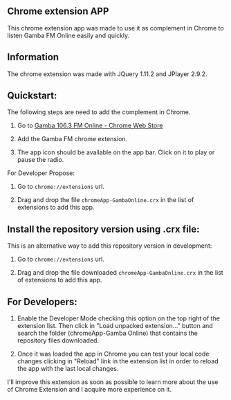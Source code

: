 ## Chrome extension APP

This chrome extension app was made to use it as complement in Chrome to listen Gamba FM Online easily and quickly.

## Information

The chrome extension was made with JQuery 1.11.2 and JPlayer 2.9.2.

## Quickstart:

The following steps are need to add the complement in Chrome.

1) Go to [Gamba 106.3 FM Online - Chrome Web Store](https://chrome.google.com/webstore/detail/gamba-1063-fm-online/fkfjmigadmikjjjgikhnnenojifcgffb)

2) Add the Gamba FM chrome extension.

3) The app icon should be available on the app bar. Click on it to play or pause the radio.

For Developer Propose:

1) Go to `chrome://extensions` url.

2) Drag and drop the file `chromeApp-GambaOnline.crx` in the list of extensions to add this app.

## Install the repository version using .crx file:

This is an alternative way to add this repository version in development:

1) Go to `chrome://extensions` url.

2) Drag and drop the file downloaded `chromeApp-GambaOnline.crx` in the list of extensions to add this app.

## For Developers:

1) Enable the Developer Mode checking this option on the top right of the extension list. Then click in "Load unpacked extension..." button and search the folder (chromeApp-Gamba Online) that contains the repository files downloaded.

2) Once it was loaded the app in Chrome you can test your local code changes clicking in "Reload" link in the extension list in order to reload the app with the last local changes.


I'll improve this extension as soon as possible to learn more about the use of Chrome Extension and I acquire more experience on it.
